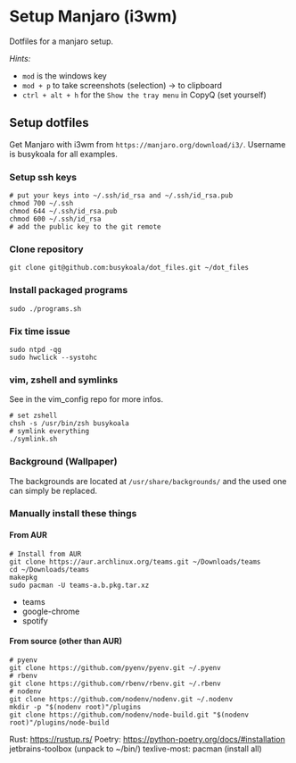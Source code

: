 # Setup Manjaro (i3wm)

Dotfiles for a manjaro setup.

*Hints:*

  - `mod` is the windows key
  - `mod + p` to take screenshots (selection) -> to clipboard
  - `ctrl + alt + h` for the `Show the tray menu` in CopyQ (set yourself)

## Setup dotfiles

Get Manjaro with i3wm from `https://manjaro.org/download/i3/`.
Username is busykoala for all examples.

### Setup ssh keys

```
# put your keys into ~/.ssh/id_rsa and ~/.ssh/id_rsa.pub
chmod 700 ~/.ssh
chmod 644 ~/.ssh/id_rsa.pub
chmod 600 ~/.ssh/id_rsa
# add the public key to the git remote
```

### Clone repository

```
git clone git@github.com:busykoala/dot_files.git ~/dot_files
```

### Install packaged programs

```
sudo ./programs.sh
```

### Fix time issue

```
sudo ntpd -qg
sudo hwclick --systohc
```

### vim, zshell and symlinks

See in the vim_config repo for more infos.

```
# set zshell
chsh -s /usr/bin/zsh busykoala
# symlink everything
./symlink.sh
```

### Background (Wallpaper)

The backgrounds are located at `/usr/share/backgrounds/` and the used one can
simply be replaced.

### Manually install these things

#### From AUR

```
# Install from AUR
git clone https://aur.archlinux.org/teams.git ~/Downloads/teams
cd ~/Downloads/teams
makepkg
sudo pacman -U teams-a.b.pkg.tar.xz
```

- teams
- google-chrome
- spotify

#### From source (other than AUR)

```
# pyenv
git clone https://github.com/pyenv/pyenv.git ~/.pyenv
# rbenv
git clone https://github.com/rbenv/rbenv.git ~/.rbenv
# nodenv
git clone https://github.com/nodenv/nodenv.git ~/.nodenv
mkdir -p "$(nodenv root)"/plugins
git clone https://github.com/nodenv/node-build.git "$(nodenv root)"/plugins/node-build
```

Rust: https://rustup.rs/
Poetry: https://python-poetry.org/docs/#installation
jetbrains-toolbox (unpack to ~/bin/)
texlive-most: pacman (install all)
